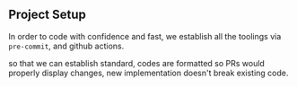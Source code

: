 ## Project Setup

In order to code with confidence and fast, we establish all the toolings via `pre-commit`, and github actions.

so that we can establish standard, codes are formatted so PRs would properly display changes, new implementation doesn't break existing code.
